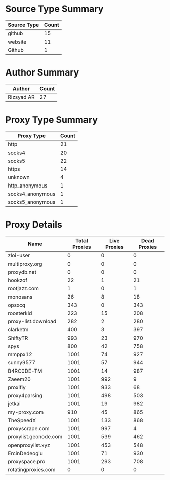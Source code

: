 # Source Type Summary

| Source Type | Count |
|-------------|-------|
| github | 15 |
| website | 11 |
| Github | 1 |


# Author Summary

| Author | Count |
|--------|-------|
| Rizsyad AR | 27 |


# Proxy Type Summary

| Proxy Type | Count |
|------------|-------|
| http | 21 |
| socks4 | 20 |
| socks5 | 22 |
| https | 14 |
| unknown | 4 |
| http_anonymous | 1 |
| socks4_anonymous | 1 |
| socks5_anonymous | 1 |


# Proxy Details

| Name | Total Proxies | Live Proxies | Dead Proxies |
|------|---------------|--------------|---------------|
| zloi-user | 0 | 0 | 0 |
| multiproxy.org | 0 | 0 | 0 |
| proxydb.net | 0 | 0 | 0 |
| hookzof | 22 | 1 | 21 |
| rootjazz.com | 1 | 0 | 1 |
| monosans | 26 | 8 | 18 |
| opsxcq | 343 | 0 | 343 |
| roosterkid | 223 | 15 | 208 |
| proxy-list.download | 282 | 2 | 280 |
| clarketm | 400 | 3 | 397 |
| ShiftyTR | 993 | 23 | 970 |
| spys | 800 | 42 | 758 |
| mmppx12 | 1001 | 74 | 927 |
| sunny9577 | 1001 | 57 | 944 |
| B4RC0DE-TM | 1001 | 14 | 987 |
| Zaeem20 | 1001 | 992 | 9 |
| proxifly | 1001 | 933 | 68 |
| proxy4parsing | 1001 | 498 | 503 |
| jetkai | 1001 | 19 | 982 |
| my-proxy.com | 910 | 45 | 865 |
| TheSpeedX | 1001 | 133 | 868 |
| proxyscrape.com | 1001 | 997 | 4 |
| proxylist.geonode.com | 1001 | 539 | 462 |
| openproxylist.xyz | 1001 | 453 | 548 |
| ErcinDedeoglu | 1001 | 71 | 930 |
| proxyspace.pro | 1001 | 293 | 708 |
| rotatingproxies.com | 0 | 0 | 0 |
